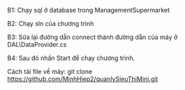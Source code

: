 B1: Chạy sql ở database trong ManagementSupermarket

B2: Chạy sln của chương trình

B3: Sửa lại đường dẫn connect thành đường dẫn của máy ở DAL\DataProvider.cs

B4: Sau đó nhấn Start để chạy chương trình.

Cách tải file về máy: git clone https://github.com/MinhHiep2/quanlySieuThiMini.git

